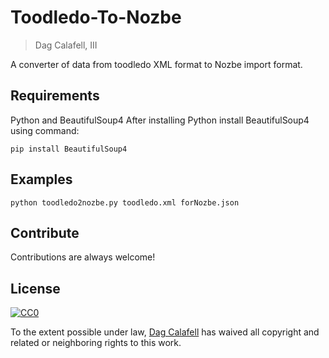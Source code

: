 # Toodledo-To-Nozbe
> Dag Calafell, III

A converter of data from toodledo XML format to Nozbe import format.

## Requirements
Python and BeautifulSoup4
After installing Python install BeautifulSoup4 using command:
```
pip install BeautifulSoup4 
```

## Examples
```
python toodledo2nozbe.py toodledo.xml forNozbe.json
```

## Contribute

Contributions are always welcome!

## License

[![CC0](https://licensebuttons.net/p/zero/1.0/88x31.png)](https://creativecommons.org/publicdomain/zero/1.0/)

To the extent possible under law, [Dag Calafell](http://calafell.me/) has waived all copyright and related or neighboring rights to this work.